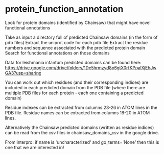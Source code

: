 # protein_function_annotation
Look for protein domains (identified by Chainsaw) that might have novel functional annotations

Take as input a directory full of predicted Chainsaw domains (in the form of pdb files)
Extract the uniprot code for each pdb file
Extract the residue numbers and sequence associated with the predicted protein domain
Search for functional annotations on those domains

Data for leishmania infantum predicted domains can be found here:
https://drive.google.com/drive/folders/1De5hrmzyd8o6gtX0rfKPpalXjEhJwGA3?usp=sharing

You can work out which residues (and their corresponding indices) are included in each predicted domain 
from the PDB file (where there are multiple PDB files for each protein - each one containing a predicted domain)

Residue indexes can be extracted from columns 23-26 in ATOM lines in the PDB file.
Residue names can be extracted from columns 18-20 in ATOM lines.

Alternatively the Chainsaw predicted domains (written as residue indices) can be read
from the csv files in chainsaw_domains_csv in the google drive.

From interpro: if name is 'uncharacterized' and go_terms='None' then this is one that we are interested in!


